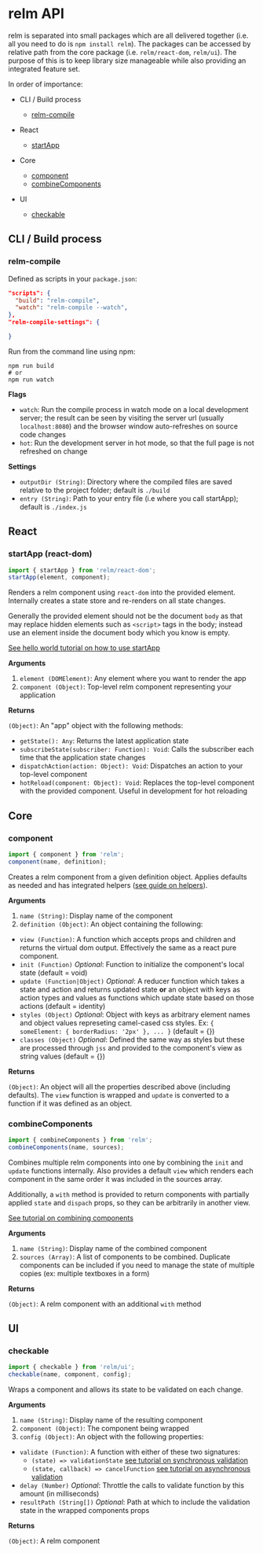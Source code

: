 # relm API

relm is separated into small packages which are all delivered together (i.e. all you need to do is `npm install relm`). The packages can be accessed by relative path from the core package (i.e. `relm/react-dom`, `relm/ui`). The purpose of this is to keep library size manageable while also providing an integrated feature set.

In order of importance:

* CLI / Build process
  * [relm-compile](#relm-compile)


* React
  * [startApp](#startApp-react-dom)


* Core
  * [component](#component)
  * [combineComponents](#combineComponents)


* UI
  * [checkable](#checkable)


## CLI / Build process

### relm-compile

Defined as scripts in your `package.json`:

```json
"scripts": {
  "build": "relm-compile",
  "watch": "relm-compile --watch",
},
"relm-compile-settings": {

}
```

Run from the command line using npm:

```shell
npm run build
# or
npm run watch
```

__Flags__

* `watch`: Run the compile process in watch mode on a local development server; the result can be seen by visiting the server url (usually `localhost:8080`) and the browser window auto-refreshes on source code changes
* `hot`: Run the development server in hot mode, so that the full page is not refreshed on change

__Settings__

* `outputDir (String)`: Directory where the compiled files are saved relative to the project folder; default is `./build`
* `entry (String)`: Path to your entry file (i.e where you call startApp); default is `./index.js`


## React

### startApp (react-dom)

```javascript
import { startApp } from 'relm/react-dom';
startApp(element, component);
```

Renders a relm component using `react-dom` into the provided element. Internally creates a state store and re-renders on all state changes.

Generally the provided element should not be the document `body` as that may replace hidden elements such as `<script>` tags in the body; instead use an element inside the document body which you know is empty.

[See hello world tutorial on how to use startApp](./guide/1)

__Arguments__

1. `element (DOMElement)`: Any element where you want to render the app
2. `component (Object)`: Top-level relm component representing your application

__Returns__

`(Object)`: An "app" object with the following methods:
  * `getState(): Any`: Returns the latest application state
  * `subscribeState(subscriber: Function): Void`: Calls the subscriber each time that the application state changes
  * `dispatchAction(action: Object): Void`: Dispatches an action to your top-level component
  * `hotReload(component: Object): Void`: Replaces the top-level component with the provided component. Useful in development for hot reloading



## Core

### component

```javascript
import { component } from 'relm';
component(name, definition);
```

Creates a relm component from a given definition object. Applies defaults as needed and has integrated helpers ([see guide on helpers](./guide/5)).

__Arguments__

1. `name (String)`: Display name of the component
2. `definition (Object)`: An object containing the following:
  - `view (Function)`: A function which accepts props and children and returns the virtual dom output. Effectively the same as a react pure component.
  - `init (Function)` _Optional_: Function to initialize the component's local state (default = void)
  - `update (Function|Object)` _Optional_: A reducer function which takes a state and action and returns updated state __or__ an object with keys as action types and values as functions which update state based on those actions (default = identity)
  - `styles (Object)` _Optional_: Object with keys as arbitrary element names and object values represeting camel-cased css styles. Ex: `{ someElement: { borderRadius: '2px' }, ... }` (default = {})
  - `classes (Object)` _Optional_: Defined the same way as styles but these are processed through `jss` and provided to the component's view as string values (default = {})

__Returns__

`(Object)`: An object will all the properties described above (including defaults). The `view` function is wrapped and `update` is converted to a function if it was defined as an object.

### combineComponents

```javascript
import { combineComponents } from 'relm';
combineComponents(name, sources);
```

Combines multiple relm components into one by combining the `init` and `update` functions internally. Also provides a default `view` which renders each component in the same order it was included in the sources array.

Additionally, a `with` method is provided to return components with partially applied `state` and `dispach` props, so they can be arbitrarily in another view.

[See tutorial on combining components](./guide/9)

__Arguments__

1. `name (String)`: Display name of the combined component
2. `sources (Array)`: A list of components to be combined. Duplicate components can be included if you need to manage the state of multiple copies (ex: multiple textboxes in a form)

__Returns__

`(Object)`: A relm component with an additional `with` method



## UI

### checkable

```javascript
import { checkable } from 'relm/ui';
checkable(name, component, config);
```
Wraps a component and allows its state to be validated on each change.

__Arguments__

1. `name (String)`: Display name of the resulting component
2. `component (Object)`: The component being wrapped
3. `config (Object)`: An object with the following properties:
  * `validate (Function)`: A function with either of these two signatures:
    * `(state) => validationState` [see tutorial on synchronous validation](./guide/7)
    * `(state, callback) => cancelFunction` [see tutorial on asynchronous validation](./guide/8)
  * `delay (Number)` _Optional_: Throttle the calls to validate function by this amount (in milliseconds)
  * `resultPath (String[])` _Optional_: Path at which to include the validation state in the wrapped components props

__Returns__

`(Object)`: A relm component
